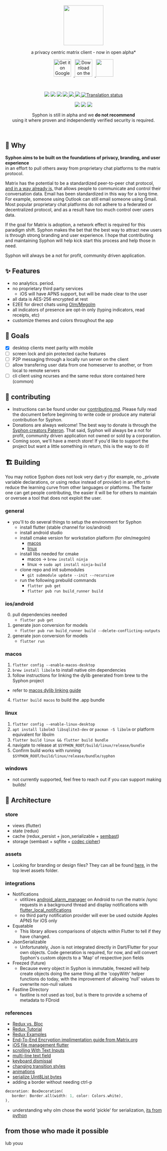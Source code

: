 <br>

<p align='center'>
<img height="128"  src="assets/logo/current/app_logo_cyan.svg"/>
</p>

<p align='center'>
a privacy centric matrix client - now in open alpha*
</p>
 
<p align='center'>
    <a href='https://play.google.com/store/apps/details?id=org.tether.tether'>
        <img  height="56"  alt='Get it on Google Play' style="padding-right:8px;" src='assets/external/en_badge_web_generic.png' />
    </a>
    <a href='https://apps.apple.com/us/app/syphon/id1496285352'>
        <img height="56" alt='Download on the App Store' style="padding-right:8px;" src='assets/external/download_on_the_app_store.svg'/>
    </a>
    <a href='https://f-droid.org/packages/org.tether.tether/'>
        <img height="56" src="assets/external/get-it-on-fdroid.png">
    </a>
</p>

<br>

<p align='center'>
    <img src="https://img.shields.io/github/license/syphon-org/syphon?color=teal"/>
    <img src="https://img.shields.io/github/v/release/syphon-org/syphon?include_prereleases&color=teal"/>
    <img src="https://img.shields.io/github/commits-since/syphon-org/syphon/0.1.6?color=teal"/> 
    <a href="https://pub.dev/packages/lint">
        <img src="https://img.shields.io/badge/style-lint-4BC0F5.svg?color=teal"/> 
    </a>
    <a href="https://github.com/syphon-org/syphon/releases">
        <img src="https://img.shields.io/github/downloads/syphon-org/syphon/total?color=teal"/>  
    </a>
    <a href="https://matrix.to/#/#syphon:matrix.org">
        <img src="https://img.shields.io/matrix/syphon:matrix.org?color=teal"/>
    </a>
    <a href="https://hosted.weblate.org/engage/syphon/">
      <img src="https://hosted.weblate.org/widgets/syphon/-/svg-badge.svg" alt="Translation status" />
    </a>
</p>

<p align='center'> 
    <img src="assets/screenshots/01-android-tiny.png"/>
    <img src="assets/screenshots/03-android-tiny.png"/>
    <img src="assets/screenshots/05-android-tiny.png"/> 
</p>

<p align='center'>
 Syphon is still in alpha and we <b>do not recommend</b><br> 
 using it where proven and independently verified security is required.
</p>
<br>

## 🤔 Why

**Syphon aims to be built on the foundations of privacy, branding, and user experience** 
<br>in an effort to pull others away from proprietary chat platforms to the matrix protocol.

Matrix has the potential to be a standardized peer-to-peer chat protocol, [and in a way already is,](https://matrix.org/blog/2020/06/02/introducing-p-2-p-matrix) that allows people to communicate and control their conversation data. Email has been standardized in this way for a long time. For example, someone using Outlook can still email someone using Gmail. Most popular proprietary chat platforms do not adhere to a federated or decentralized protocol, and as a result have too much control over users data.

If the goal for Matrix is adoption, a network effect is required for this paradigm shift. Syphon makes the bet that the best way to attract new users is through strong branding and user experience. I hope that contributing and maintaining Syphon will help kick start this process and help those in need. 

Syphon will always be a not for profit, community driven application.

## ✨ Features
- no analytics. period.
- no proprietary third party services
    - iOS will have APNS support, but will be made clear to the user
- all data is AES-256 encrypted at rest
- E2EE for direct chats using [Olm/Megolm](https://gitlab.matrix.org/matrix-org/olm)
- all indicators of presence are opt-in only (typing indicators, read receipts, etc)
- customize themes and colors throughout the app

## 🚀 Goals
- [x] desktop clients meet parity with mobile
- [ ] screen lock and pin protected cache features
- [ ] P2P messaging through a locally run server on the client
- [ ] allow transfering user data from one homeserver to another, or from local to remote servers 
- [ ] cli client using ncurses and the same redux store contained here (common)

## 📝 contributing
- Instructions can be found under our [contributing.md](./contributing.md). Please fully read the document before beginning to write code or produce any material contribution for Syphon.
- Donations are always welcome! The best way to donate is through the [Syphon creators Pateron](https://patreon.com/ereio). That said, Syphon will always be a not for profit, community driven application not owned or sold by a corporation.
- Coming soon, we'll have a merch store! If you'd like to support the project but want a little something in return, this is the way to do it!

## 🏗️ Building
You may notice Syphon does not look very dart-y (for example, no \_private variable declarations, or using redux instead of provider) in an effort to reduce the learning curve from other languages or platforms. The faster one can get people contributing, the easier it will be for others to maintain or oversee a tool that does not exploit the user.

### general
- you'll to do several things to setup the environment for Syphon
    - install flutter (stable channel for ios/android)
    - install android studio
    - install cmake version for workstation platform (for olm/megolm)
        - [macos](https://cmake.org/files/v3.10/cmake-3.10.2-Darwin-x86_64.dmg) 
        - [linux](https://cmake.org/files/v3.10/cmake-3.10.2-Linux-x86_64.sh)
    - install libs needed for cmake
        - macos -> ```brew install ninja```
        - linux -> ```sudo apt install ninja-build```
    - clone repo and init submodules
        - ```git submodule update --init --recursive```
    - run the following prebuild commands
        - ```flutter pub get```
        - ```flutter pub run build_runner build```

### ios/android
0. pull dependencies needed 
   - ```flutter pub get```
1. generate json conversion for models
   - ```flutter pub run build_runner build --delete-conflicting-outputs```
2. generate json conversion for models
   - ```flutter run```

### macos  
1. ```flutter config --enable-macos-desktop```
2. ```brew install libolm``` to install native olm dependencies
3. follow instructions for linking the dylib generated from brew to the Syphon project
  - refer to [macos dylib linking guide](https://flutter.dev/docs/development/platform-integration/c-interop#compiled-dynamic-library-macos)
4. ```flutter build macos``` to build the .app bundle

### linux
1. ```flutter config --enable-linux-desktop```
2. ```apt install libolm3 libsqlite3-dev``` or ```pacman -S libolm``` or platform equivalent for libolm
3. ```flutter build linux && flutter build bundle```
4. navigate to release at ```$SYPHON_ROOT/build/linux/release/bundle```
5. Confirm build works with running ```$SYPHON_ROOT/build/linux/release/bundle/syphon```

### windows
- not currently supported, feel free to reach out if you can support making builds!


## 📐 Architecture

### store
- views (flutter)
- state (redux)
- cache (redux_persist + json_serializable + [sembast](https://pub.dev/packages/sembast))
- storage (sembast + sqflite + [codec cipher](https://github.com/tekartik/sembast.dart/blob/master/sembast/doc/codec.md))

### assets
- Looking for branding or design files? They can all be found [here](https://github.com/syphon-org/syphon/tree/main/assets), in the top level assets folder.

### integrations
- Notifications
  - utitlizes [android_alarm_manager](https://pub.dev/packages?q=background_alarm_manager) on Android to run the matrix /sync requests in a background thread and display notifications with [flutter_local_notifications](https://pub.dev/packages/flutter_local_notifications)
  - no third party notification provider will ever be used outside Apples APNS for iOS only
- Equatable
  - This library allows comparisons of objects within Flutter to tell if they have changed.
- JsonSerializable
  - Unfortunately, Json is not integrated directly in Dart/Flutter for your own objects. Code generation is required, for now, and will convert Syphon's custom objects to a 'Map' of respective json fields
- Freezed (future)
  - Because every object in Syphon is immutable, freezed will help create objects doing the same thing all the 'copyWith' helper functions do today, with the improvement of allowing 'null' values to overwrite non-null values
- Fastline Directory
  - fastline is not used as tool, but is there to provide a schema of metadata to FDroid

### references
- [Redux vs. Bloc](https://github.com/ereio/state)
- [Redux Tutorial](https://www.netguru.com/codestories/-implement-redux-with-flutter-app)
- [Redux Examples](https://github.com/brianegan/flutter_architecture_samples/blob/master/firestore_redux/)
- [End-To-End Encryption implimentation guide from Matrix.org](https://matrix.org/docs/guides/end-to-end-encryption-implementation-guide)
- [iOS file management flutter](https://stackoverflow.com/questions/55220612/how-to-save-a-text-file-in-external-storage-in-ios-using-flutter)
- [scrolling With Text Inputs](https://github.com/flutter/flutter/issues/13339)
- [multi-line text field](https://stackoverflow.com/questions/45900387/multi-line-textfield-in-flutter)
- [keyboard dismissal](https://stackoverflow.com/questions/55863766/how-to-prevent-keyboard-from-dismissing-on-pressing-submit-key-in-flutter)
- [changing transition styles](https://stackoverflow.com/questions/50196913/how-to-change-navigation-animation-using-flutter)
- [animations](https://flutter.dev/docs/development/ui/animations)
- [serialize Uint8List bytes](https://stackoverflow.com/questions/63716036/how-to-serialize-uint8list-to-json-with-json-annotation-in-dart)
- adding a border without needing ctrl-p
```dart
decoration: BoxDecoration(
   border: Border.all(width: 1, color: Colors.white),
),
```
- understanding why olm chose the world 'pickle' for serialization, [its from python](https://gitlab.matrix.org/matrix-org/olm/-/tree/master/python)

## from those who made it possible
lub youu
